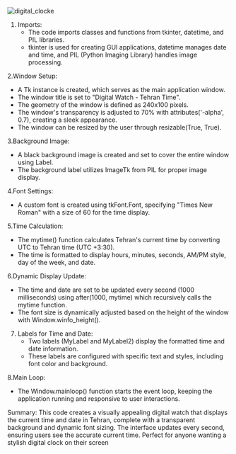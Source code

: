![digital_clocke](https://github.com/user-attachments/assets/34da19c0-cf73-438c-8500-f8b68b5b212d)


1. Imports:
   - The code imports classes and functions from tkinter, datetime, and PIL libraries. 
   - tkinter is used for creating GUI applications, datetime manages date and time, and PIL (Python Imaging Library) handles image processing.

2.Window Setup: 
   - A Tk instance is created, which serves as the main application window.
   - The window title is set to "Digital Watch - Tehran Time".
   - The geometry of the window is defined as 240x100 pixels.
   - The window's transparency is adjusted to 70% with attributes('-alpha', 0.7), creating a sleek appearance.
   - The window can be resized by the user through resizable(True, True).

3.Background Image:
   - A black background image is created and set to cover the entire window using Label.
   - The background label utilizes ImageTk from PIL for proper image display.

4.Font Settings:
   - A custom font is created using tkFont.Font, specifying "Times New Roman" with a size of 60 for the time display.

5.Time Calculation:
   - The mytime() function calculates Tehran's current time by converting UTC to Tehran time (UTC +3:30).
   - The time is formatted to display hours, minutes, seconds, AM/PM style, day of the week, and date.

6.Dynamic Display Update:
   - The time and date are set to be updated every second (1000 milliseconds) using after(1000, mytime) which recursively calls the mytime function.
   - The font size is dynamically adjusted based on the height of the window with Window.winfo_height().

7. Labels for Time and Date:
   - Two labels (MyLabel and MyLabel2) display the formatted time and date information.
   - These labels are configured with specific text and styles, including font color and background.

8.Main Loop:
   - The Window.mainloop() function starts the event loop, keeping the application running and responsive to user interactions.

Summary:
This code creates a visually appealing digital watch that displays the current time and date in Tehran, complete with a transparent background and dynamic font sizing. The interface updates every second, ensuring users see the accurate current time. Perfect for anyone wanting a stylish digital clock on their screen
